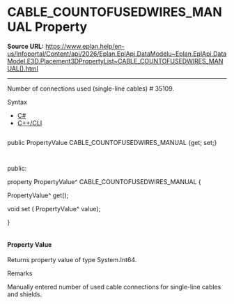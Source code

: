 # CABLE_COUNTOFUSEDWIRES_MANUAL Property

**Source URL:** https://www.eplan.help/en-us/Infoportal/Content/api/2026/Eplan.EplApi.DataModelu~Eplan.EplApi.DataModel.E3D.Placement3DPropertyList~CABLE_COUNTOFUSEDWIRES_MANUAL().html

---

Number of connections used (single-line cables) # 35109.

Syntax

- [C#](#i-syntax-CS)
- [C++/CLI](#i-syntax-CPP2005)

```
```
public PropertyValue CABLE_COUNTOFUSEDWIRES_MANUAL {get; set;}
```
```

```
```
public:

property PropertyValue^ CABLE_COUNTOFUSEDWIRES_MANUAL {

   PropertyValue^ get();

   void set (    PropertyValue^ value);

}
```
```

#### Property Value

Returns property value of type System.Int64.

Remarks

Manually entered number of used cable connections for single-line cables and shields.
